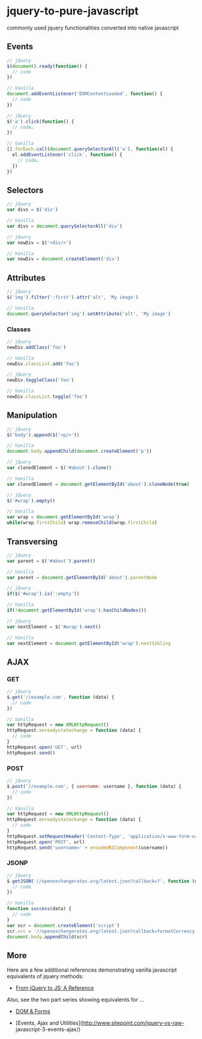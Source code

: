 # jquery-to-pure-javascript
commonly used jquery functionalities converted into native javascript


## Events

```javascript
// jQuery
$(document).ready(function() {
  // code
})

// Vanilla
document.addEventListener('DOMContentLoaded', function() {
  // code
})
```

```javascript
// jQuery
$('a').click(function() {
  // code…
})

// Vanilla
[].forEach.call(document.querySelectorAll('a'), function(el) {
  el.addEventListener('click', function() {
    // code…
  })
})
```

## Selectors

```javascript
// jQuery
var divs = $('div')

// Vanilla
var divs = document.querySelectorAll('div')
```

```javascript
// jQuery
var newDiv = $('<div/>')

// Vanilla
var newDiv = document.createElement('div')
```

## Attributes

```javascript
// jQuery
$('img').filter(':first').attr('alt', 'My image')

// Vanilla
document.querySelector('img').setAttribute('alt', 'My image')
```

### Classes

```javascript
// jQuery
newDiv.addClass('foo')

// Vanilla
newDiv.classList.add('foo')
```

```javascript
// jQuery
newDiv.toggleClass('foo')

// Vanilla
newDiv.classList.toggle('foo')
```

## Manipulation

```javascript
// jQuery
$('body').append($('<p/>'))

// Vanilla
document.body.appendChild(document.createElement('p'))
```

```javascript
// jQuery
var clonedElement = $('#about').clone()

// Vanilla
var clonedElement = document.getElementById('about').cloneNode(true)
```

```javascript
// jQuery
$('#wrap').empty()

// Vanilla
var wrap = document.getElementById('wrap')
while(wrap.firstChild) wrap.removeChild(wrap.firstChild)
```

## Transversing

```javascript
// jQuery
var parent = $('#about').parent()

// Vanilla
var parent = document.getElementById('about').parentNode
```

```javascript
// jQuery
if($('#wrap').is(':empty'))

// Vanilla
if(!document.getElementById('wrap').hasChildNodes())
```

```javascript
// jQuery
var nextElement = $('#wrap').next()

// Vanilla
var nextElement = document.getElementById('wrap').nextSibling
```

## AJAX

### GET
```javascript
// jQuery
$.get('//example.com', function (data) {
  // code
})

// Vanilla
var httpRequest = new XMLHttpRequest()
httpRequest.onreadystatechange = function (data) {
  // code
}
httpRequest.open('GET', url)
httpRequest.send()
```

### POST
```javascript
// jQuery
$.post('//example.com', { username: username }, function (data) {
  // code
})

// Vanilla
var httpRequest = new XMLHttpRequest()
httpRequest.onreadystatechange = function (data) {
  // code
}
httpRequest.setRequestHeader('Content-Type', 'application/x-www-form-urlencoded')
httpRequest.open('POST', url)
httpRequest.send('username=' + encodeURIComponent(username))
```

### JSONP
```javascript
// jQuery
$.getJSON('//openexchangerates.org/latest.json?callback=?', function (data) {
  // code
})

// Vanilla
function success(data) {
  // code
}
var scr = document.createElement('script')
scr.src = '//openexchangerates.org/latest.json?callback=formatCurrency'
document.body.appendChild(scr)
```


## More

Here are a few additional references demonstrating vanilla javascript equivalents of jquery methods:

* [From jQuery to JS: A Reference](http://net.tutsplus.com/tutorials/javascript-ajax/from-jquery-to-javascript-a-reference/)

Also, see the two part series showing equivalents for ...

* [DOM & Forms](http://www.sitepoint.com/jquery-vs-raw-javascript-1-dom-forms/)

* [Events, Ajax and Utilities](http://www.sitepoint.com/jquery-vs-raw-          javascript-3-events-ajax/)
